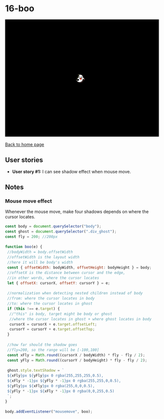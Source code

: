 # 16-boo

![demo gif](../images/boo.gif)

[Back to home page](https://ming-yong.github.io/JS30/)

## User stories

- **User story #1:** I can see shadow effect when mouse move.

## Notes

### Mouse move effect

Whenever the mouse move, make four shadows depends on where the cursor locates.

```js
const body = document.querySelector("body");
const ghost = document.querySelector(".div_ghost");
const fly = 200; //200px

function boo(e) {
 //bodyWidth = body.offsetWidth
 //offsetWidth is the layout width
 //here it will be body's width
 const { offsetWidth: bodyWidth, offsetHeight: bodyHeight } = body;
 //offsetX is the distance between cursor and the edge,
 //in other words, where the cursor locates
 let { offsetX: cursorX, offsetY: cursorY } = e;

 //normalization when detecting nested children instead of body
 //from: where the cursor locates in body
 //to: where the cursor locates in ghost
 if (this !== e.target) {
  //"this" is body, target might be body or ghost
  //where the cursor locates in ghost + where ghost locates in body
  cursorX = cursorX + e.target.offsetLeft;
  cursorY = cursorY + e.target.offsetTop;
 }

 //how far should the shadow goes
 //fly=200, so the range will be [-100,100]
 const xFly = Math.round((cursorX / bodyWidth) * fly - fly / 2);
 const yFly = Math.round((cursorY / bodyHeight) * fly - fly / 2);

 ghost.style.textShadow = `
 ${xFly}px ${yFly}px 0 rgba(255,255,255,0.5),
 ${xFly * -1}px ${yFly * -1}px 0 rgba(255,255,0,0.5),
 ${yFly}px ${xFly}px 0 rgba(255,0,0,0.5),
 ${yFly * -1}px ${xFly * -1}px 0 rgba(0,0,255,0.5)
 `;
}

body.addEventListener("mousemove", boo);
```
